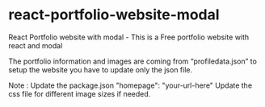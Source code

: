 # react-portfolio-website-modal
React Portfolio website with modal - This is a Free portfolio website with react and modal
			
The portfolio information and images are coming from “profiledata.json” to setup the website you have to update only the json file.
			
Note : 
Update the package.json "homepage":  "your-url-here"
Update the css file for different image sizes if needed. 

